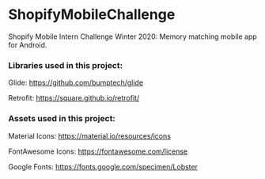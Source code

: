# ShopifyMobileChallenge

Shopify Mobile Intern Challenge Winter 2020: Memory matching mobile app for Android.


### Libraries used in this project:

Glide: https://github.com/bumptech/glide

Retrofit: https://square.github.io/retrofit/

### Assets used in this project:

Material Icons: https://material.io/resources/icons

FontAwesome Icons: https://fontawesome.com/license

Google Fonts: https://fonts.google.com/specimen/Lobster
